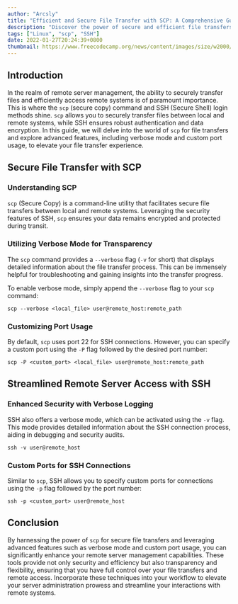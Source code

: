 ```yaml
---
author: "Arcsly"
title: "Efficient and Secure File Transfer with SCP: A Comprehensive Guide"
description: "Discover the power of secure and efficient file transfers using SCP (Secure Copy) and learn how to seamlessly manage remote server access with SSH login methods. "
tags: ["Linux", "scp", "SSH"]
date: 2022-01-27T20:24:39+0800
thumbnail: https://www.freecodecamp.org/news/content/images/size/w2000/2021/09/uide-to-writting-a-good-readme-file--3-.png
---
```


## Introduction

In the realm of remote server management, the ability to securely transfer files and efficiently access remote systems is of paramount importance. This is where the `scp` (secure copy) command and SSH (Secure Shell) login methods shine. `scp` allows you to securely transfer files between local and remote systems, while SSH ensures robust authentication and data encryption. In this guide, we will delve into the world of `scp` for file transfers and explore advanced features, including verbose mode and custom port usage, to elevate your file transfer experience.

## Secure File Transfer with SCP

### Understanding SCP

`scp` (Secure Copy) is a command-line utility that facilitates secure file transfers between local and remote systems. Leveraging the security features of SSH, `scp` ensures your data remains encrypted and protected during transit.

### Utilizing Verbose Mode for Transparency

The `scp` command provides a `--verbose` flag (`-v` for short) that displays detailed information about the file transfer process. This can be immensely helpful for troubleshooting and gaining insights into the transfer progress.

To enable verbose mode, simply append the `--verbose` flag to your `scp` command:

```shell
scp --verbose <local_file> user@remote_host:remote_path
```

### Customizing Port Usage

By default, `scp` uses port 22 for SSH connections. However, you can specify a custom port using the `-P` flag followed by the desired port number:

```shell
scp -P <custom_port> <local_file> user@remote_host:remote_path
```

## Streamlined Remote Server Access with SSH

### Enhanced Security with Verbose Logging

SSH also offers a verbose mode, which can be activated using the `-v` flag. This mode provides detailed information about the SSH connection process, aiding in debugging and security audits.

```shell
ssh -v user@remote_host
```

### Custom Ports for SSH Connections

Similar to `scp`, SSH allows you to specify custom ports for connections using the `-p` flag followed by the port number:

```shell
ssh -p <custom_port> user@remote_host
```

## Conclusion

By harnessing the power of `scp` for secure file transfers and leveraging advanced features such as verbose mode and custom port usage, you can significantly enhance your remote server management capabilities. These tools provide not only security and efficiency but also transparency and flexibility, ensuring that you have full control over your file transfers and remote access. Incorporate these techniques into your workflow to elevate your server administration prowess and streamline your interactions with remote systems.